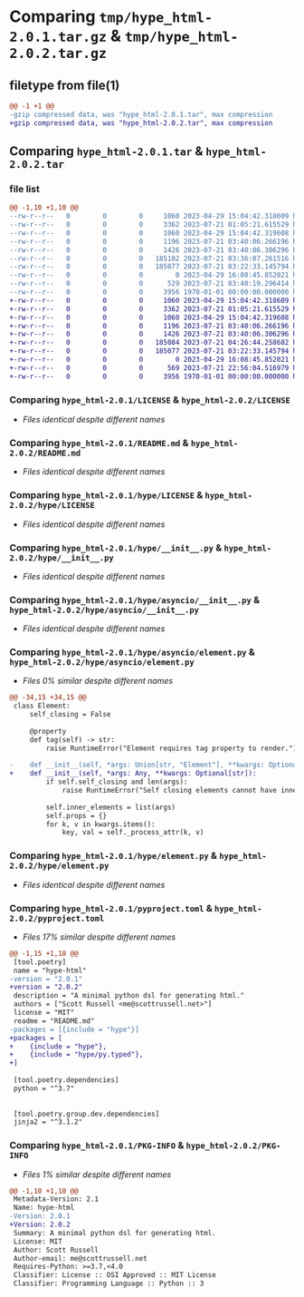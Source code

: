 # Comparing `tmp/hype_html-2.0.1.tar.gz` & `tmp/hype_html-2.0.2.tar.gz`

## filetype from file(1)

```diff
@@ -1 +1 @@
-gzip compressed data, was "hype_html-2.0.1.tar", max compression
+gzip compressed data, was "hype_html-2.0.2.tar", max compression
```

## Comparing `hype_html-2.0.1.tar` & `hype_html-2.0.2.tar`

### file list

```diff
@@ -1,10 +1,10 @@
--rw-r--r--   0        0        0     1060 2023-04-29 15:04:42.318609 hype_html-2.0.1/LICENSE
--rw-r--r--   0        0        0     3362 2023-07-21 01:05:21.615529 hype_html-2.0.1/README.md
--rw-r--r--   0        0        0     1060 2023-04-29 15:04:42.319608 hype_html-2.0.1/hype/LICENSE
--rw-r--r--   0        0        0     1196 2023-07-21 03:40:06.266196 hype_html-2.0.1/hype/__init__.py
--rw-r--r--   0        0        0     1426 2023-07-21 03:40:06.306296 hype_html-2.0.1/hype/asyncio/__init__.py
--rw-r--r--   0        0        0   185102 2023-07-21 03:36:07.261516 hype_html-2.0.1/hype/asyncio/element.py
--rw-r--r--   0        0        0   185077 2023-07-21 03:22:33.145794 hype_html-2.0.1/hype/element.py
--rw-r--r--   0        0        0        0 2023-04-29 16:08:45.852021 hype_html-2.0.1/hype/py.typed
--rw-r--r--   0        0        0      529 2023-07-21 03:40:19.296414 hype_html-2.0.1/pyproject.toml
--rw-r--r--   0        0        0     3956 1970-01-01 00:00:00.000000 hype_html-2.0.1/PKG-INFO
+-rw-r--r--   0        0        0     1060 2023-04-29 15:04:42.318609 hype_html-2.0.2/LICENSE
+-rw-r--r--   0        0        0     3362 2023-07-21 01:05:21.615529 hype_html-2.0.2/README.md
+-rw-r--r--   0        0        0     1060 2023-04-29 15:04:42.319608 hype_html-2.0.2/hype/LICENSE
+-rw-r--r--   0        0        0     1196 2023-07-21 03:40:06.266196 hype_html-2.0.2/hype/__init__.py
+-rw-r--r--   0        0        0     1426 2023-07-21 03:40:06.306296 hype_html-2.0.2/hype/asyncio/__init__.py
+-rw-r--r--   0        0        0   185084 2023-07-21 04:26:44.258682 hype_html-2.0.2/hype/asyncio/element.py
+-rw-r--r--   0        0        0   185077 2023-07-21 03:22:33.145794 hype_html-2.0.2/hype/element.py
+-rw-r--r--   0        0        0        0 2023-04-29 16:08:45.852021 hype_html-2.0.2/hype/py.typed
+-rw-r--r--   0        0        0      569 2023-07-21 22:56:04.516979 hype_html-2.0.2/pyproject.toml
+-rw-r--r--   0        0        0     3956 1970-01-01 00:00:00.000000 hype_html-2.0.2/PKG-INFO
```

### Comparing `hype_html-2.0.1/LICENSE` & `hype_html-2.0.2/LICENSE`

 * *Files identical despite different names*

### Comparing `hype_html-2.0.1/README.md` & `hype_html-2.0.2/README.md`

 * *Files identical despite different names*

### Comparing `hype_html-2.0.1/hype/LICENSE` & `hype_html-2.0.2/hype/LICENSE`

 * *Files identical despite different names*

### Comparing `hype_html-2.0.1/hype/__init__.py` & `hype_html-2.0.2/hype/__init__.py`

 * *Files identical despite different names*

### Comparing `hype_html-2.0.1/hype/asyncio/__init__.py` & `hype_html-2.0.2/hype/asyncio/__init__.py`

 * *Files identical despite different names*

### Comparing `hype_html-2.0.1/hype/asyncio/element.py` & `hype_html-2.0.2/hype/asyncio/element.py`

 * *Files 0% similar despite different names*

```diff
@@ -34,15 +34,15 @@
 class Element:
     self_closing = False
 
     @property
     def tag(self) -> str:
         raise RuntimeError("Element requires tag property to render.")
 
-    def __init__(self, *args: Union[str, "Element"], **kwargs: Optional[str]):
+    def __init__(self, *args: Any, **kwargs: Optional[str]):
         if self.self_closing and len(args):
             raise RuntimeError("Self closing elements cannot have inner elements.")
 
         self.inner_elements = list(args)
         self.props = {}
         for k, v in kwargs.items():
             key, val = self._process_attr(k, v)
```

### Comparing `hype_html-2.0.1/hype/element.py` & `hype_html-2.0.2/hype/element.py`

 * *Files identical despite different names*

### Comparing `hype_html-2.0.1/pyproject.toml` & `hype_html-2.0.2/pyproject.toml`

 * *Files 17% similar despite different names*

```diff
@@ -1,15 +1,18 @@
 [tool.poetry]
 name = "hype-html"
-version = "2.0.1"
+version = "2.0.2"
 description = "A minimal python dsl for generating html."
 authors = ["Scott Russell <me@scottrussell.net>"]
 license = "MIT"
 readme = "README.md"
-packages = [{include = "hype"}]
+packages = [
+    {include = "hype"},
+    {include = "hype/py.typed"},
+]
 
 [tool.poetry.dependencies]
 python = "^3.7"
 
 
 [tool.poetry.group.dev.dependencies]
 jinja2 = "^3.1.2"
```

### Comparing `hype_html-2.0.1/PKG-INFO` & `hype_html-2.0.2/PKG-INFO`

 * *Files 1% similar despite different names*

```diff
@@ -1,10 +1,10 @@
 Metadata-Version: 2.1
 Name: hype-html
-Version: 2.0.1
+Version: 2.0.2
 Summary: A minimal python dsl for generating html.
 License: MIT
 Author: Scott Russell
 Author-email: me@scottrussell.net
 Requires-Python: >=3.7,<4.0
 Classifier: License :: OSI Approved :: MIT License
 Classifier: Programming Language :: Python :: 3
```

